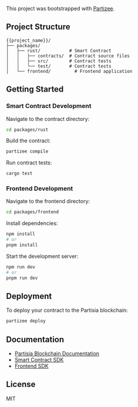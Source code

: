 This project was bootstrapped with [Partizee](https://github.com/raid-guild/partizee).

## Project Structure

```
{{project_name}}/
├── packages/
│   ├── rust/           # Smart Contract
│   │   ├── contracts/  # Contract source files
│   │   ├── src/        # Contract tests
│   │   └── test/       # Contract tests
│   └── frontend/         # Frontend application
```

## Getting Started

### Smart Contract Development

Navigate to the contract directory:
```bash
cd packages/rust
```

Build the contract:
```bash
partizee compile
```

Run contract tests:
```bash
cargo test
```

### Frontend Development

Navigate to the frontend directory:
```bash
cd packages/frontend
```

Install dependencies:
```bash
npm install
# or
pnpm install
```

Start the development server:
```bash
npm run dev
# or
pnpm run dev
```

## Deployment

To deploy your contract to the Partisia blockchain:
```bash
partizee deploy
```

## Documentation

- [Partisia Blockchain Documentation](https://partisiablockchain.gitlab.io/documentation/index.html)
- [Smart Contract SDK](https://gitlab.com/partisiablockchain/language/contract-sdk)
- [Frontend SDK](https://gitlab.com/partisiablockchain/language/pbc-client)

## License

MIT
